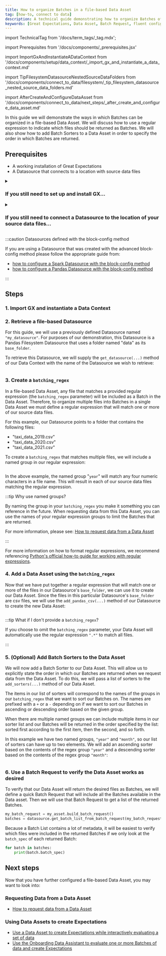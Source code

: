 ```yaml
---
title: How to organize Batches in a file-based Data Asset
tag: [how-to, connect to data]
description: A technical guide demonstrating how to organize Batches of data in a file-based Data Asset.
keywords: [Great Expectations, Data Asset, Batch Request, fluent configuration method, GCS, Google Cloud Storage, AWS S3, Amazon Web Services S3, Azure Blob Storage, Local Filesystem]
---
```


import TechnicalTag from '/docs/term_tags/_tag.mdx';


<!-- ## Introduction -->

<!-- ## Prerequisites -->
import Prerequisites from '/docs/components/_prerequisites.jsx'

<!-- ### Import GX and instantiate a Data Context -->
import ImportGxAndInstantiateADataContext from '/docs/components/setup/data_context/_import_gx_and_instantiate_a_data_context.md'

<!-- ### 1. Create a `batching_regex` -->
import TipFilesystemDatasourceNestedSourceDataFolders from '/docs/components/connect_to_data/filesystem/_tip_filesystem_datasource_nested_source_data_folders.md'

<!-- ## Next steps -->
import AfterCreateAndConfigureDataAsset from '/docs/components/connect_to_data/next_steps/_after_create_and_configure_data_asset.md'

In this guide we will demonstrate the ways in which Batches can be organized in a file-based Data Asset.  We will discuss how to use a regular expression to indicate which files should be returned as Batches.  We will also show how to add Batch Sorters to a Data Asset in order to specify the order in which Batches are returned.

## Prerequisites

<Prerequisites>

- A working installation of Great Expectations
- A Datasource that connects to a location with source data files

</Prerequisites>


<details>
<summary>

### If you still need to set up and install GX...

</summary>

Please reference the appropriate one of these guides:
- [How to install GX locally](/docs/guides/setup/installation/local)
- [How to set up GX to work with data on AWS S3](/docs/guides/setup/optional_dependencies/cloud/how_to_set_up_gx_to_work_with_data_on_aws_s3)
- [How to set up GX to work with data in Azure Blob Storage](/docs/guides/setup/optional_dependencies/cloud/how_to_set_up_gx_to_work_with_data_in_abs)
- [How to set up GX to work with data on GCS](/docs/guides/setup/optional_dependencies/cloud/how_to_set_up_gx_to_work_with_data_on_gcs)

</details>

<details>
<summary>

### If you still need to connect a Datasource to the location of your source data files...

</summary>

Please reference the appropriate one of these guides:

#### Local Filesystems
- [How to connect to one or more files using Pandas](/docs/guides/connecting_to_your_data/fluent/filesystem/how_to_connect_to_one_or_more_files_using_pandas)
- [How to connect to one or more files using Spark](/docs/guides/connecting_to_your_data/fluent/filesystem/how_to_connect_to_one_or_more_files_using_spark)

#### Google Cloud Storage
- [How to connect to data on GCS using Pandas](/docs/guides/connecting_to_your_data/fluent/cloud/how_to_connect_to_data_on_gcs_using_pandas)
- [How to connect to data on GCS using Spark](/docs/guides/connecting_to_your_data/fluent/cloud/how_to_connect_to_data_on_gcs_using_spark)

#### Azure Blob Storage
- [How to connect to data in Azure Blob Storage using Pandas](/docs/guides/connecting_to_your_data/fluent/cloud/how_to_connect_to_data_on_azure_blob_storage_using_pandas)
- [How to connect to data in Azure Blob Storage using Spark](/docs/guides/connecting_to_your_data/fluent/cloud/how_to_connect_to_data_on_azure_blob_storage_using_spark)

#### Amazon Web Services S3
- [How to connect to data on Amazon Web Services S3 using Pandas](/docs/guides/connecting_to_your_data/fluent/cloud/how_to_connect_to_data_on_s3_using_pandas)
- [How to connect to data on Amazon Web Services S3 using Spark](/docs/guides/connecting_to_your_data/fluent/cloud/how_to_connect_to_data_on_s3_using_spark)

</details>

:::caution Datasources defined with the block-config method

If you are using a Datasource that was created with the advanced block-config method please follow the appropriate guide from:
- [how to configure a Spark Datasource with the block-config method](/docs/0.15.50/guides/connecting_to_your_data/datasource_configuration/how_to_configure_a_spark_datasource)
- [how to configure a Pandas Datasource with the block-config method](/docs/0.15.50/guides/connecting_to_your_data/datasource_configuration/how_to_configure_a_pandas_datasource)

:::

## Steps

### 1. Import GX and instantiate a Data Context

<ImportGxAndInstantiateADataContext />

### 2. Retrieve a file-based Datasource

For this guide, we will use a previously defined Datasource named `"my_datasource"`.  For purposes of our demonstration, this Datasource is a Pandas Filesystem Datasource that uses a folder named "data" as its `base_folder`.

To retrieve this Datasource, we will supply the `get_datasource(...)` method of our Data Context with the name of the Datasource we wish to retrieve:

```python name="tests/integration/docusaurus/connecting_to_your_data/fluent_datasources/organize_batches_in_pandas_filesystem_datasource.py my_datasource"
```

### 3. Create a `batching_regex`

In a file-based Data Asset, any file that matches a provided regular expression (the `batching_regex` parameter) will be included as a Batch in the Data Asset.  Therefore, to organize multiple files into Batches in a single Data Asset we must define a regular expression that will match one or more of our source data files.

For this example, our Datasource points to a folder that contains the following files:
- "taxi_data_2019.csv"
- "taxi_data_2020.csv"
- "taxi_data_2021.csv"

To create a `batching_regex` that matches multiple files, we will include a named group in our regular expression:

```python name="tests/integration/docusaurus/connecting_to_your_data/fluent_datasources/organize_batches_in_pandas_filesystem_datasource.py my_batching_regex"
```

In the above example, the named group "`year`" will match any four numeric characters in a file name.  This will result in each of our source data files matching the regular expression.

:::tip Why use named groups?

By naming the group in your `batching_regex` you make it something you can reference in the future.  When requesting data from this Data Asset, you can use the names of your regular expression groups to limit the Batches that are returned.

For more information, please see: [How to request data from a Data Asset](/docs/guides/connecting_to_your_data/fluent/batch_requests/how_to_request_data_from_a_data_asset)

:::

<TipFilesystemDatasourceNestedSourceDataFolders />

For more information on how to format regular expressions, we recommend referencing [Python's official how-to guide for working with regular expressions](https://docs.python.org/3/howto/regex.html).

### 4. Add a Data Asset using the `batching_regex`

Now that we have put together a regular expression that will match one or more of the files in our Datasource's `base_folder`, we can use it to create our Data Asset.  Since the files in this particular Datasource's `base_folder` are csv files, we will use the `add_pandas_csv(...)` method of our Datasource to create the new Data Asset:

```python name="tests/integration/docusaurus/connecting_to_your_data/fluent_datasources/organize_batches_in_pandas_filesystem_datasource.py my_asset"
```

:::tip What if I don't provide a `batching_regex`?

If you choose to omit the `batching_regex` parameter, your Data Asset will automatically use the regular expression `".*"` to match all files.

:::

### 5. (Optional) Add Batch Sorters to the Data Asset

We will now add a Batch Sorter to our Data Asset.  This will allow us to explicitly state the order in which our Batches are returned when we request data from the Data Asset.  To do this, we will pass a list of sorters to the `add_sorters(...)` method of our Data Asset.

The items in our list of sorters will correspond to the names of the groups in our `batching_regex` that we want to sort our Batches on.  The names are prefixed with a `+` or a `-` depending on if we want to sort our Batches in ascending or descending order based on the given group.

When there are multiple named groups we can include multiple items in our sorter list and our Batches will be returned in the order specified by the list: sorted first according to the first item, then the second, and so forth.

In this example we have two named groups, `"year"` and `"month"`, so our list of sorters can have up to two elements.  We will add an ascending sorter based on the contents of the regex group `"year"` and a descending sorter based on the contents of the regex group `"month"`:

```python name="tests/integration/docusaurus/connecting_to_your_data/fluent_datasources/organize_batches_in_pandas_filesystem_datasource.py add_sorters"
```

### 6. Use a Batch Request to verify the Data Asset works as desired

To verify that our Data Asset will return the desired files as Batches, we will define a quick Batch Request that will include all the Batches available in the Data asset.  Then we will use that Batch Request to get a list of the returned Batches.

```python title="Python code"
my_batch_request = my_asset.build_batch_request()
batches = datasource.get_batch_list_from_batch_request(my_batch_request)
```

Because a Batch List contains a lot of metadata, it will be easiest to verify which files were included in the returned Batches if we only look at the `batch_spec` of each returned Batch:

```python title="Python code"
for batch in batches:
    print(batch.batch_spec)
```

## Next steps

Now that you have further configured a file-based Data Asset, you may want to look into:

### Requesting Data from a Data Asset
- [How to request data from a Data Asset](/docs/guides/connecting_to_your_data/fluent/batch_requests/how_to_request_data_from_a_data_asset)

### Using Data Assets to create Expectations
- [Use a Data Asset to create Expectations while interactively evaluating a set of data](/docs/guides/expectations/how_to_create_and_edit_expectations_with_instant_feedback_from_a_sample_batch_of_data)
- [Use the Onboarding Data Assistant to evaluate one or more Batches of data and create Expectations](/docs/guides/expectations/data_assistants/how_to_create_an_expectation_suite_with_the_onboarding_data_assistant)




